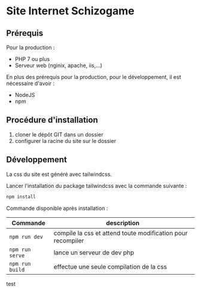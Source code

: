 # Site Internet Schizogame

## Prérequis

Pour la production :

* PHP 7 ou plus
* Serveur web (nginix, apache, iis,...)

En plus des prérequis pour la production, pour le développement, il est nécessaire d'avoir :

* NodeJS
* npm


## Procédure d'installation

1. cloner le dépôt GIT dans un dossier
2. configurer la racine du site sur le dossier

## Développement

La css du site est généré avec tailwindcss. 

Lancer l'installation du package tailwindcss avec la commande suivante :

```bash
npm install
```

Commande disponible après installation :


| Commande            | description |
|---------------------|-------------|
| ```npm run dev```   | compile la css et attend toute modification pour recompiler |
| ```npm run serve``` | lance un serveur de dev php |
| ```npm run build``` | effectue une seule compilation de la css |


test
